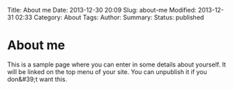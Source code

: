 Title: About me
Date: 2013-12-30 20:09
Slug: about-me
Modified: 2013-12-31 02:33
Category: About
Tags: 
Author: 
Summary: 
Status: published







# About me







This is a sample page where you can enter in some details about yourself.  It will be linked on the top menu of your site.  You can unpublish it if you don&amp;#39;t want this.